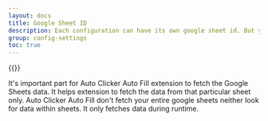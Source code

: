 ```yaml
---
layout: docs
title: Google Sheet ID
description: Each configuration can have its own google sheet id. But you cannot fetch data from more than one sheet in single configuration
group: config-settings
toc: true
---
```


{{<img configuration-settings-google-sheet-id.png>}}

It's important part for Auto Clicker Auto Fill extension to fetch the Google Sheets data. It helps extension to fetch the data from that particular sheet only. Auto Clicker Auto Fill don't fetch your entire google sheets neither look for data within sheets. It only fetches data during runtime.